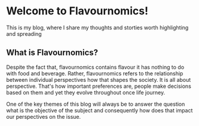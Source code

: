 # Welcome to Flavournomics!
This is my blog, where I share my thoughts and storties worth highlighting and spreading
## What is Flavournomics?
Despite the fact that, flavournomics contains flavour it has nothing to do with food and beverage. Rather, flavournomics refers to the relationship between individual perspectives how that shapes the society. It is all about perspective. That's how important preferences are, people make decisions based on them and yet they evolve throughout once life journey.

One of the key themes of this blog will always be to answer the question what is the objective of the subject and consequently how does that impact our perspectives on the issue. 
